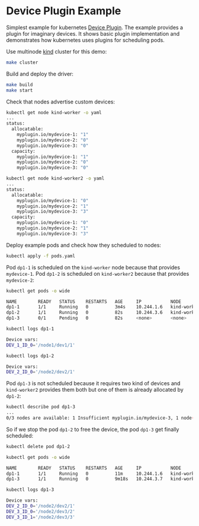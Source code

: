 # Device Plugin Example

Simplest example for kubernetes [Device Plugin](https://kubernetes.io/docs/concepts/extend-kubernetes/compute-storage-net/device-plugins/). The example provides a plugin for imaginary devices. It shows basic plugin implementation and demonstrates how kubernetes uses plugins for scheduling pods.

Use multinode [kind](https://kind.sigs.k8s.io/) cluster for this demo:

```bash
make cluster
```

Build and deploy the driver:

```bash
make build
make start
```

Check that nodes advertise custom devices:

```bash
kubectl get node kind-worker -o yaml
...
status:
  allocatable:
    myplugin.io/mydevice-1: "1"
    myplugin.io/mydevice-2: "0"
    myplugin.io/mydevice-3: "0"
  capacity:
    myplugin.io/mydevice-1: "1"
    myplugin.io/mydevice-2: "0"
    myplugin.io/mydevice-3: "0"
```

```bash
kubectl get node kind-worker2 -o yaml
...
status:
  allocatable:
    myplugin.io/mydevice-1: "0"
    myplugin.io/mydevice-2: "1"
    myplugin.io/mydevice-3: "3"
  capacity:
    myplugin.io/mydevice-1: "0"
    myplugin.io/mydevice-2: "1"
    myplugin.io/mydevice-3: "3"
```

Deploy example pods and check how they scheduled to nodes:

```bash
kubectl apply -f pods.yaml
```

Pod `dp1-1` is scheduled on the `kind-worker` node because that provides `mydevice-1`. Pod `dp1-2` is scheduled on `kind-worker2` because that provides `mydevice-2`:

```bash
kubectl get pods -o wide

NAME        READY   STATUS    RESTARTS   AGE     IP           NODE           NOMINATED NODE   READINESS GATES
dp1-1       1/1     Running   0          3m4s    10.244.1.6   kind-worker    <none>           <none>
dp1-2       1/1     Running   0          82s     10.244.3.6   kind-worker2   <none>           <none>
dp1-3       0/1     Pending   0          82s     <none>       <none>         <none>           <none>
```

```bash
kubectl logs dp1-1

Device vars:
DEV_1_ID_0='/node1/dev1/1'
```

```bash
kubectl logs dp1-2

Device vars:
DEV_2_ID_0='/node2/dev2/1'
```

Pod `dp1-3` is not scheduled because it requires two kind of devices and `kind-worker2` provides them both but one of them is already allocated by `dp1-2`:

```bash
kubectl describe pod dp1-3
...
0/3 nodes are available: 1 Insufficient myplugin.io/mydevice-3, 1 node(s) had taint {node-role.kubernetes.io/master: }, that the pod didn't tolerate, 2 Insufficient myplugin.io/mydevice-2.
```

So if we stop the pod `dp1-2` to free the device, the pod `dp1-3` get finally scheduled:

```bash
kubectl delete pod dp1-2
```

```bash
kubectl get pods -o wide

NAME        READY   STATUS    RESTARTS   AGE     IP           NODE           NOMINATED NODE   READINESS GATES
dp1-1       1/1     Running   0          11m     10.244.1.6   kind-worker    <none>           <none>
dp1-3       1/1     Running   0          9m18s   10.244.3.7   kind-worker2   <none>           <none>
```

```bash
kubectl logs dp1-3

Device vars:
DEV_2_ID_0='/node2/dev2/1'
DEV_3_ID_0='/node2/dev3/2'
DEV_3_ID_1='/node2/dev3/3'
```
